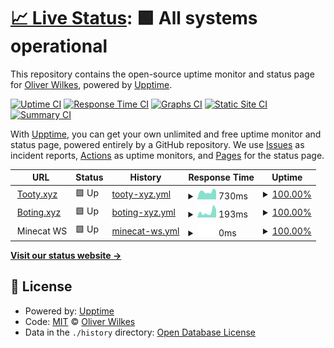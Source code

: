 # [📈 Live Status](https://status.tooty.xyz): <!--live status--> **🟩 All systems operational**

This repository contains the open-source uptime monitor and status page for [Oliver Wilkes](https://status.tooty.xyz), powered by [Upptime](https://github.com/upptime/upptime).

[![Uptime CI](https://github.com/ooliver1/status/workflows/Uptime%20CI/badge.svg)](https://github.com/ooliver1/status/actions?query=workflow%3A%22Uptime+CI%22)
[![Response Time CI](https://github.com/ooliver1/status/workflows/Response%20Time%20CI/badge.svg)](https://github.com/ooliver1/status/actions?query=workflow%3A%22Response+Time+CI%22)
[![Graphs CI](https://github.com/ooliver1/status/workflows/Graphs%20CI/badge.svg)](https://github.com/ooliver1/status/actions?query=workflow%3A%22Graphs+CI%22)
[![Static Site CI](https://github.com/ooliver1/status/workflows/Static%20Site%20CI/badge.svg)](https://github.com/ooliver1/status/actions?query=workflow%3A%22Static+Site+CI%22)
[![Summary CI](https://github.com/ooliver1/status/workflows/Summary%20CI/badge.svg)](https://github.com/ooliver1/status/actions?query=workflow%3A%22Summary+CI%22)

With [Upptime](https://upptime.js.org), you can get your own unlimited and free uptime monitor and status page, powered entirely by a GitHub repository. We use [Issues](https://github.com/ooliver1/status/issues) as incident reports, [Actions](https://github.com/ooliver1/status/actions) as uptime monitors, and [Pages](https://status.tooty.xyz) for the status page.

<!--start: status pages-->
<!-- This summary is generated by Upptime (https://github.com/upptime/upptime) -->
<!-- Do not edit this manually, your changes will be overwritten -->
<!-- prettier-ignore -->
| URL | Status | History | Response Time | Uptime |
| --- | ------ | ------- | ------------- | ------ |
| <img alt="" src="https://icons.duckduckgo.com/ip3/tooty.xyz.ico" height="13"> [Tooty.xyz](https://tooty.xyz) | 🟩 Up | [tooty-xyz.yml](https://github.com/ooliver1/status/commits/HEAD/history/tooty-xyz.yml) | <details><summary><img alt="Response time graph" src="./graphs/tooty-xyz/response-time-week.png" height="20"> 730ms</summary><br><a href="https://status.tooty.xyz/history/tooty-xyz"><img alt="Response time 551" src="https://img.shields.io/endpoint?url=https%3A%2F%2Fraw.githubusercontent.com%2Fooliver1%2Fstatus%2FHEAD%2Fapi%2Ftooty-xyz%2Fresponse-time.json"></a><br><a href="https://status.tooty.xyz/history/tooty-xyz"><img alt="24-hour response time 809" src="https://img.shields.io/endpoint?url=https%3A%2F%2Fraw.githubusercontent.com%2Fooliver1%2Fstatus%2FHEAD%2Fapi%2Ftooty-xyz%2Fresponse-time-day.json"></a><br><a href="https://status.tooty.xyz/history/tooty-xyz"><img alt="7-day response time 730" src="https://img.shields.io/endpoint?url=https%3A%2F%2Fraw.githubusercontent.com%2Fooliver1%2Fstatus%2FHEAD%2Fapi%2Ftooty-xyz%2Fresponse-time-week.json"></a><br><a href="https://status.tooty.xyz/history/tooty-xyz"><img alt="30-day response time 714" src="https://img.shields.io/endpoint?url=https%3A%2F%2Fraw.githubusercontent.com%2Fooliver1%2Fstatus%2FHEAD%2Fapi%2Ftooty-xyz%2Fresponse-time-month.json"></a><br><a href="https://status.tooty.xyz/history/tooty-xyz"><img alt="1-year response time 551" src="https://img.shields.io/endpoint?url=https%3A%2F%2Fraw.githubusercontent.com%2Fooliver1%2Fstatus%2FHEAD%2Fapi%2Ftooty-xyz%2Fresponse-time-year.json"></a></details> | <details><summary><a href="https://status.tooty.xyz/history/tooty-xyz">100.00%</a></summary><a href="https://status.tooty.xyz/history/tooty-xyz"><img alt="All-time uptime 99.99%" src="https://img.shields.io/endpoint?url=https%3A%2F%2Fraw.githubusercontent.com%2Fooliver1%2Fstatus%2FHEAD%2Fapi%2Ftooty-xyz%2Fuptime.json"></a><br><a href="https://status.tooty.xyz/history/tooty-xyz"><img alt="24-hour uptime 100.00%" src="https://img.shields.io/endpoint?url=https%3A%2F%2Fraw.githubusercontent.com%2Fooliver1%2Fstatus%2FHEAD%2Fapi%2Ftooty-xyz%2Fuptime-day.json"></a><br><a href="https://status.tooty.xyz/history/tooty-xyz"><img alt="7-day uptime 100.00%" src="https://img.shields.io/endpoint?url=https%3A%2F%2Fraw.githubusercontent.com%2Fooliver1%2Fstatus%2FHEAD%2Fapi%2Ftooty-xyz%2Fuptime-week.json"></a><br><a href="https://status.tooty.xyz/history/tooty-xyz"><img alt="30-day uptime 100.00%" src="https://img.shields.io/endpoint?url=https%3A%2F%2Fraw.githubusercontent.com%2Fooliver1%2Fstatus%2FHEAD%2Fapi%2Ftooty-xyz%2Fuptime-month.json"></a><br><a href="https://status.tooty.xyz/history/tooty-xyz"><img alt="1-year uptime 99.99%" src="https://img.shields.io/endpoint?url=https%3A%2F%2Fraw.githubusercontent.com%2Fooliver1%2Fstatus%2FHEAD%2Fapi%2Ftooty-xyz%2Fuptime-year.json"></a></details>
| <img alt="" src="https://icons.duckduckgo.com/ip3/boting.xyz.ico" height="13"> [Boting.xyz](https://boting.xyz) | 🟩 Up | [boting-xyz.yml](https://github.com/ooliver1/status/commits/HEAD/history/boting-xyz.yml) | <details><summary><img alt="Response time graph" src="./graphs/boting-xyz/response-time-week.png" height="20"> 193ms</summary><br><a href="https://status.tooty.xyz/history/boting-xyz"><img alt="Response time 176" src="https://img.shields.io/endpoint?url=https%3A%2F%2Fraw.githubusercontent.com%2Fooliver1%2Fstatus%2FHEAD%2Fapi%2Fboting-xyz%2Fresponse-time.json"></a><br><a href="https://status.tooty.xyz/history/boting-xyz"><img alt="24-hour response time 283" src="https://img.shields.io/endpoint?url=https%3A%2F%2Fraw.githubusercontent.com%2Fooliver1%2Fstatus%2FHEAD%2Fapi%2Fboting-xyz%2Fresponse-time-day.json"></a><br><a href="https://status.tooty.xyz/history/boting-xyz"><img alt="7-day response time 193" src="https://img.shields.io/endpoint?url=https%3A%2F%2Fraw.githubusercontent.com%2Fooliver1%2Fstatus%2FHEAD%2Fapi%2Fboting-xyz%2Fresponse-time-week.json"></a><br><a href="https://status.tooty.xyz/history/boting-xyz"><img alt="30-day response time 160" src="https://img.shields.io/endpoint?url=https%3A%2F%2Fraw.githubusercontent.com%2Fooliver1%2Fstatus%2FHEAD%2Fapi%2Fboting-xyz%2Fresponse-time-month.json"></a><br><a href="https://status.tooty.xyz/history/boting-xyz"><img alt="1-year response time 176" src="https://img.shields.io/endpoint?url=https%3A%2F%2Fraw.githubusercontent.com%2Fooliver1%2Fstatus%2FHEAD%2Fapi%2Fboting-xyz%2Fresponse-time-year.json"></a></details> | <details><summary><a href="https://status.tooty.xyz/history/boting-xyz">100.00%</a></summary><a href="https://status.tooty.xyz/history/boting-xyz"><img alt="All-time uptime 100.00%" src="https://img.shields.io/endpoint?url=https%3A%2F%2Fraw.githubusercontent.com%2Fooliver1%2Fstatus%2FHEAD%2Fapi%2Fboting-xyz%2Fuptime.json"></a><br><a href="https://status.tooty.xyz/history/boting-xyz"><img alt="24-hour uptime 100.00%" src="https://img.shields.io/endpoint?url=https%3A%2F%2Fraw.githubusercontent.com%2Fooliver1%2Fstatus%2FHEAD%2Fapi%2Fboting-xyz%2Fuptime-day.json"></a><br><a href="https://status.tooty.xyz/history/boting-xyz"><img alt="7-day uptime 100.00%" src="https://img.shields.io/endpoint?url=https%3A%2F%2Fraw.githubusercontent.com%2Fooliver1%2Fstatus%2FHEAD%2Fapi%2Fboting-xyz%2Fuptime-week.json"></a><br><a href="https://status.tooty.xyz/history/boting-xyz"><img alt="30-day uptime 100.00%" src="https://img.shields.io/endpoint?url=https%3A%2F%2Fraw.githubusercontent.com%2Fooliver1%2Fstatus%2FHEAD%2Fapi%2Fboting-xyz%2Fuptime-month.json"></a><br><a href="https://status.tooty.xyz/history/boting-xyz"><img alt="1-year uptime 100.00%" src="https://img.shields.io/endpoint?url=https%3A%2F%2Fraw.githubusercontent.com%2Fooliver1%2Fstatus%2FHEAD%2Fapi%2Fboting-xyz%2Fuptime-year.json"></a></details>
| <img alt="" src="https://icons.duckduckgo.com/ip3/null.ico" height="13"> Minecat WS | 🟩 Up | [minecat-ws.yml](https://github.com/ooliver1/status/commits/HEAD/history/minecat-ws.yml) | <details><summary><img alt="Response time graph" src="./graphs/minecat-ws/response-time-week.png" height="20"> 0ms</summary><br><a href="https://status.tooty.xyz/history/minecat-ws"><img alt="Response time 302" src="https://img.shields.io/endpoint?url=https%3A%2F%2Fraw.githubusercontent.com%2Fooliver1%2Fstatus%2FHEAD%2Fapi%2Fminecat-ws%2Fresponse-time.json"></a><br><a href="https://status.tooty.xyz/history/minecat-ws"><img alt="24-hour response time 0" src="https://img.shields.io/endpoint?url=https%3A%2F%2Fraw.githubusercontent.com%2Fooliver1%2Fstatus%2FHEAD%2Fapi%2Fminecat-ws%2Fresponse-time-day.json"></a><br><a href="https://status.tooty.xyz/history/minecat-ws"><img alt="7-day response time 0" src="https://img.shields.io/endpoint?url=https%3A%2F%2Fraw.githubusercontent.com%2Fooliver1%2Fstatus%2FHEAD%2Fapi%2Fminecat-ws%2Fresponse-time-week.json"></a><br><a href="https://status.tooty.xyz/history/minecat-ws"><img alt="30-day response time 0" src="https://img.shields.io/endpoint?url=https%3A%2F%2Fraw.githubusercontent.com%2Fooliver1%2Fstatus%2FHEAD%2Fapi%2Fminecat-ws%2Fresponse-time-month.json"></a><br><a href="https://status.tooty.xyz/history/minecat-ws"><img alt="1-year response time 302" src="https://img.shields.io/endpoint?url=https%3A%2F%2Fraw.githubusercontent.com%2Fooliver1%2Fstatus%2FHEAD%2Fapi%2Fminecat-ws%2Fresponse-time-year.json"></a></details> | <details><summary><a href="https://status.tooty.xyz/history/minecat-ws">100.00%</a></summary><a href="https://status.tooty.xyz/history/minecat-ws"><img alt="All-time uptime 98.16%" src="https://img.shields.io/endpoint?url=https%3A%2F%2Fraw.githubusercontent.com%2Fooliver1%2Fstatus%2FHEAD%2Fapi%2Fminecat-ws%2Fuptime.json"></a><br><a href="https://status.tooty.xyz/history/minecat-ws"><img alt="24-hour uptime 100.00%" src="https://img.shields.io/endpoint?url=https%3A%2F%2Fraw.githubusercontent.com%2Fooliver1%2Fstatus%2FHEAD%2Fapi%2Fminecat-ws%2Fuptime-day.json"></a><br><a href="https://status.tooty.xyz/history/minecat-ws"><img alt="7-day uptime 100.00%" src="https://img.shields.io/endpoint?url=https%3A%2F%2Fraw.githubusercontent.com%2Fooliver1%2Fstatus%2FHEAD%2Fapi%2Fminecat-ws%2Fuptime-week.json"></a><br><a href="https://status.tooty.xyz/history/minecat-ws"><img alt="30-day uptime 100.00%" src="https://img.shields.io/endpoint?url=https%3A%2F%2Fraw.githubusercontent.com%2Fooliver1%2Fstatus%2FHEAD%2Fapi%2Fminecat-ws%2Fuptime-month.json"></a><br><a href="https://status.tooty.xyz/history/minecat-ws"><img alt="1-year uptime 98.16%" src="https://img.shields.io/endpoint?url=https%3A%2F%2Fraw.githubusercontent.com%2Fooliver1%2Fstatus%2FHEAD%2Fapi%2Fminecat-ws%2Fuptime-year.json"></a></details>

<!--end: status pages-->

[**Visit our status website →**](https://status.tooty.xyz)

## 📄 License

- Powered by: [Upptime](https://github.com/upptime/upptime)
- Code: [MIT](./LICENSE) © [Oliver Wilkes](https://status.tooty.xyz)
- Data in the `./history` directory: [Open Database License](https://opendatacommons.org/licenses/odbl/1-0/)
